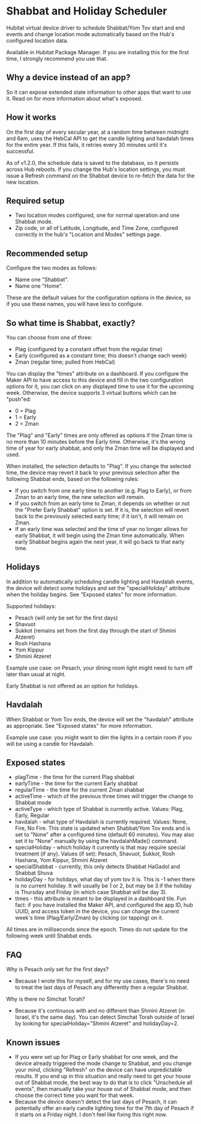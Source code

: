 # Shabbat and Holiday Scheduler
Hubitat virtual device driver to schedule Shabbat/Yom Tov start and end events and change location mode automatically based on the Hub's configured location data.

Available in Hubitat Package Manager. If you are installing this for the first time, I strongly recommend you use that.

Why a device instead of an app?
--
So it can expose extended state information to other apps that want to use it.  Read on for more information about what's exposed.

How it works
--
On the first day of every secular year, at a random time between midnight and 6am, uses the HebCal API to get the candle lighting and havdalah times for the entire year.  If this fails, it  retries every 30 minutes until it's successful.

As of v1.2.0, the schedule data is saved to the database, so it persists across Hub reboots.  If you change the Hub's location settings, you must issue a Refresh command on the Shabbat device to re-fetch the data for the new location.

Required setup
--
* Two location modes configured, one for normal operation and one Shabbat mode.
* Zip code, or all of Latitude, Longitude, and Time Zone, configured correctly in the hub's "Location and Modes" settings page.

Recommended setup
--
Configure the two modes as follows:
* Name one "Shabbat".
* Name one "Home".

These are the default values for the configuration options in the device, so if you use these names, you will have less to configure.

So what time is Shabbat, exactly?
--
You can choose from one of three:

* Plag (configured by a constant offset from the regular time)
* Early (configured as a constant time; this doesn't change each week)
* Zman (regular time; pulled from HebCal)

You can display the "times" attribute on a dashboard. If you configure the Maker API to have access to this device and fill in the two configuration options for it, you can click on any displayed time to use it for the upcoming week. Otherwise, the device supports 3 virtual buttons which can be "push"ed:

* 0 = Plag
* 1 = Early
* 2 = Zman

The "Plag" and "Early" times are only offered as options if the Zman time is no more than 10 minutes before the Early time.  Otherwise, it's the wrong time of year for early shabbat, and only the Zman time will be displayed and used.

When installed, the selection defaults to "Plag".  If you change the selected time, the device may revert it back to your previous selection after the following Shabbat ends, based on the following rules:

* If you switch from one early time to another (e.g. Plag to Early), or from Zman to an early time, the new selection will remain.
* If you switch from an early time to Zman, it depends on whether or not the "Prefer Early Shabbat" option is set.  If it is, the selection will revert back to the previously selected early time; if it isn't, it will remain on Zman.
* If an early time was selected and the time of year no longer allows for early Shabbat, it will begin using the Zman time automatically.  When early Shabbat begins again the next year, it will go back to that early time.

Holidays
--
In addition to automatically scheduling candle lighting and Havdalah events, the device will detect some holidays and set the "specialHoliday" attribute when the holiday begins.  See "Exposed states" for more information.

Supported holidays:
* Pesach (will only be set for the first days)
* Shavuot
* Sukkot (remains set from the first day through the start of Shmini Atzeret)
* Rosh Hashana
* Yom Kippur
* Shmini Atzeret

Example use case: on Pesach, your dining room light might need to turn off later than usual at night.

Early Shabbat is not offered as an option for holidays.

Havdalah
--
When Shabbat or Yom Tov ends, the device will set the "havdalah" attribute as appropriate.  See "Exposed states" for more information.

Example use case: you might want to dim the lights in a certain room if you will be using a candle for Havdalah.

Exposed states
--
* plagTime - the time for the current Plag shabbat
* earlyTime - the time for the current Early shabbat
* regularTime - the time for the current Zman shabbat
* activeTime - which of the previous three times will trigger the change to Shabbat mode
* activeType - which type of Shabbat is currently active. Values: Plag, Early, Regular
* havdalah - what type of Havdalah is currently required. Values: None, Fire, No Fire.  This state is updated when Shabbat/Yom Tov ends and is set to "None" after a configured time (default 60 minutes).  You may also set it to "None" manually by using the havdalahMade() command.
* specialHoliday - which holiday it currently is that may require special treatment (if any). Values (if set): Pesach, Shavuot, Sukkot, Rosh Hashana, Yom Kippur, Shmini Atzeret
* specialShabbat - currently, this only detects Shabbat HaGadol and Shabbat Shuva
* holidayDay - for holidays, what day of yom tov it is.  This is -1 when there is no current holiday.  It will usually be 1 or 2, but may be 3 if the holiday is Thursday and Friday (in which case Shabbat will be day 3).
* times - this attribute is meant to be displayed in a dashboard tile. Fun fact: if you have installed the Maker API, and configured the app ID, hub UUID, and access token in the device, you can change the current week's time (Plag/Early/Zman) by clicking (or tapping) on it.

All times are in milliseconds since the epoch. Times do not update for the following week until Shabbat ends.

FAQ
--
Why is Pesach only set for the first days?
* Because I wrote this for myself, and for my use cases, there's no need to treat the last days of Pesach any differently then a regular Shabbat.

Why is there no Simchat Torah?
* Because it's continuous with and no different than Shmini Atzeret (in Israel, it's the same day).  You can detect Simchat Torah outside of Israel by looking for specialHoliday="Shmini Atzeret" and holidayDay=2.

Known issues
--
* If you were set up for Plag or Early shabbat for one week, and the device already triggered the mode change to Shabbat, and you change your mind, clicking "Refresh" on the device can have unpredictable results.  If you end up in this situation and really need to get your house out of Shabbat mode, the best way to do that is to click "Unschedule all events", then manually take your house out of Shabbat mode, and then choose the correct time you want for that week.
* Because the device doesn't detect the last days of Pesach, it can potentially offer an early candle lighting time for the 7th day of Pesach if it starts on a Friday night.  I don't feel like fixing this right now.

